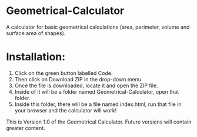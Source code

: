 # Geometrical-Calculator

A calculator for basic geometrical calculations (area, perimeter, volume and surface area of shapes).

# Installation:
1) Click on the green button labelled Code.
2) Then click on Download ZIP in the drop-down menu.
3) Once the file is downloaded, locate it and open the ZIP file.
4) Inside of it will be a folder named Geometrical-Calculator, open that folder.
5) Inside this folder, there will be a file named index.html, run that file in your browser and the calculator will work!

This is Version 1.0 of the Geometrical Calculator. Future versions will contain greater content.
